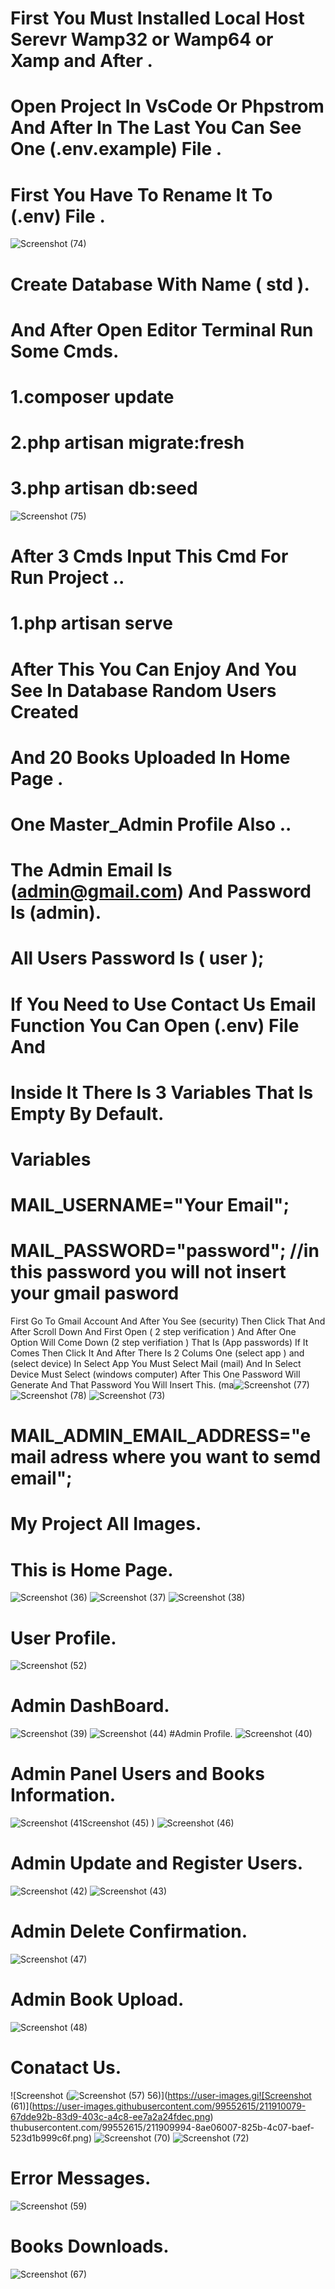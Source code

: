 # First You Must Installed Local Host Serevr Wamp32 or Wamp64 or Xamp and After .
# Open Project In VsCode Or Phpstrom And After In The Last You Can See One (.env.example) File .
# First You Have To Rename It To (.env) File .
![Screenshot (74)](https://user-images.githubusercontent.com/99552615/211910332-9a336f22-6b80-4adc-8c78-bfb607e1b546.png)
# Create Database With Name ( std ).
# And After Open Editor Terminal Run Some Cmds.
# 1.composer update
# 2.php artisan migrate:fresh
# 3.php artisan db:seed 
![Screenshot (75)](https://user-images.githubusercontent.com/99552615/211910880-69ac274b-b261-4096-a93a-7c7990b73400.png)


# After 3 Cmds Input This Cmd For Run Project ..
# 1.php artisan serve

# After This You Can Enjoy And You See In Database Random Users Created
# And 20 Books Uploaded In Home Page .

# One Master_Admin Profile Also ..
# The Admin Email Is (admin@gmail.com) And Password Is (admin).
# All Users Password Is ( user );

# If You Need to Use Contact Us Email Function You Can Open (.env) File And 
# Inside It There Is 3 Variables That Is Empty By Default.

# Variables
# MAIL_USERNAME="Your Email";
# MAIL_PASSWORD="password"; //in this password you will not insert your gmail pasword
First Go To Gmail Account And After You See (security) Then Click That And After Scroll Down
And First Open ( 2 step verification ) And After One Option Will Come Down (2 step verifiation )
That Is (App passwords) If It Comes Then Click It And After There Is 2 Colums One (select app ) and (select device)
In Select App You Must Select Mail (mail) And In Select Device Must Select (windows computer) After This One Password
Will Generate And That Password You Will Insert This.
(ma![Screenshot (77)](https://user-images.githubusercontent.com/99552615/211995405-93c1e7de-8dba-4678-ba12-7bbf54918de0.png)
![Screenshot (78)](https://user-images.githubusercontent.com/99552615/211995480-b62c4481-1ec2-4c68-9a6a-a489a7ef421e.png)
![Screenshot (73)](https://user-images.githubusercontent.com/99552615/211910410-07f26f2a-6c77-4fda-b7f7-7c4ae328f271.png)
# MAIL_ADMIN_EMAIL_ADDRESS="email adress where you want to semd email";




# My Project All Images.
# This is Home Page.
![Screenshot (36)](https://user-images.githubusercontent.com/99552615/211908721-74cedd3c-699c-4d6e-9ae4-4482b7bd73ad.png)
![Screenshot (37)](https://user-images.githubusercontent.com/99552615/211908823-f904948c-762e-498e-8281-c18b51a29f80.png)
![Screenshot (38)](https://user-images.githubusercontent.com/99552615/211908877-bdf04135-0e93-4438-a92a-83a61241bf97.png)
# User Profile.
![Screenshot (52)](https://user-images.githubusercontent.com/99552615/211909901-7f952c04-524e-4c1c-bb2e-f8a75bbdd150.png)
# Admin DashBoard.
![Screenshot (39)](https://user-images.githubusercontent.com/99552615/211908982-2243403f-c5bf-49ad-89c0-c23f3fa95c96.png)
![Screenshot (44)](https://user-images.githubusercontent.com/99552615/211909442-2cfa1b01-8f20-4363-a613-c8c2cf02d701.png)
#Admin Profile.
![Screenshot (40)](https://user-images.githubusercontent.com/99552615/211909075-0595afd1-34cd-4f25-862f-1613e94a786b.png)
# Admin Panel Users and Books Information.
![Screenshot (41![Screenshot (45)](https://user-images.githubusercontent.com/99552615/211909471-80dad81a-171e-4f5d-9ca2-915ea4e54dc6.png)
)](https://user-images.githubusercontent.com/99552615/211909211-2b5d759f-c7cf-4a37-b049-ffa8749c0f00.png)
![Screenshot (46)](https://user-images.githubusercontent.com/99552615/211909559-73956153-6f47-4769-9304-aa6b0fe271ed.png)
# Admin Update and Register Users.
![Screenshot (42)](https://user-images.githubusercontent.com/99552615/211909365-1c01b083-2150-49fe-8a84-f1364b743c5e.png)
![Screenshot (43)](https://user-images.githubusercontent.com/99552615/211909383-0f401ee4-7ada-4937-bc0c-382a35e71a11.png)
# Admin Delete Confirmation.
![Screenshot (47)](https://user-images.githubusercontent.com/99552615/211909687-5b9ece31-a770-468f-b2d4-046e116147a6.png)
# Admin Book Upload.
![Screenshot (48)](https://user-images.githubusercontent.com/99552615/211909766-5bdcf7e5-d328-443c-9b7b-7ee604a94d22.png)
# Conatact Us. 
![Screenshot (![Screenshot (57)](https://user-images.githubusercontent.com/99552615/211910013-bf115293-24c0-4f24-adef-32d5919f3969.png)
56)](https://user-images.gi![Screenshot (61)](https://user-images.githubusercontent.com/99552615/211910079-67dde92b-83d9-403c-a4c8-ee7a2a24fdec.png)
thubusercontent.com/99552615/211909994-8ae06007-825b-4c07-baef-523d1b999c6f.png)
![Screenshot (70)](https://user-images.githubusercontent.com/99552615/211910173-4332bd5d-5dd0-481d-86d3-add1946dfb67.png)
![Screenshot (72)](https://user-images.githubusercontent.com/99552615/211910192-3b4f4f2a-a0d2-48b6-b549-ba536831b69d.png)
# Error Messages.
![Screenshot (59)](https://user-images.githubusercontent.com/99552615/211910063-880b0967-2e9f-4245-b103-4719527ce75d.png)
# Books Downloads.
![Screenshot (67)](https://user-images.githubusercontent.com/99552615/211910152-23d4bd64-c4f1-4253-ab9c-5d8a469b8d46.png)






